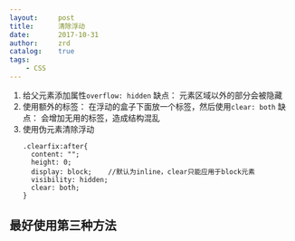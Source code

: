 ```yaml
---
layout:     post
title:      清除浮动
date:       2017-10-31
author:     zrd
catalog:    true
tags:
    - CSS
---
```


1. 给父元素添加属性`overflow: hidden`
   缺点： 元素区域以外的部分会被隐藏
2. 使用额外的标签： 在浮动的盒子下面放一个标签，然后使用`clear: both`
   缺点： 会增加无用的标签，造成结构混乱
3. 使用伪元素清除浮动
   ```
   .clearfix:after{
     content: "";
     height: 0;
     display: block;    //默认为inline，clear只能应用于block元素
     visibility: hidden;
     clear: both;
   }
   ```
## 最好使用第三种方法
